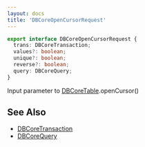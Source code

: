 ```yaml
---
layout: docs
title: 'DBCoreOpenCursorRequest'
---
```


```ts
export interface DBCoreOpenCursorRequest {
  trans: DBCoreTransaction;
  values?: boolean;
  unique?: boolean;
  reverse?: boolean;
  query: DBCoreQuery;
}
```
Input parameter to [DBCoreTable](DBCoreTable).openCursor()

## See Also
* [DBCoreTransaction](DBCoreTransaction)
* [DBCoreQuery](DBCoreQuery)
